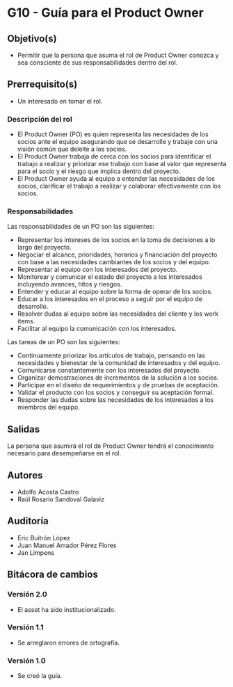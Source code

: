 # G10 - Guía para el Product Owner

## Objetivo(s)

- Permitir que la persona que asuma el rol de Product Owner conozca y sea consciente de sus responsabilidades dentro del rol.

## Prerrequisito(s)

- Un interesado en tomar el rol.

### Descripción del rol

- El Product Owner (PO) es quien representa las necesidades de los socios ante el equipo asegurando que se desarrolle y trabaje con una visión común que deleite a los socios.
- El Product Owner trabaja de cerca con los socios para identificar el trabajo a realizar y priorizar ese trabajo con base al valor que representa para el socio y el riesgo que implica dentro del proyecto.
- El Product Owner ayuda al equipo a entender las necesidades de los socios, clarificar el trabajo a realizar y colaborar efectivamente con los socios.

### Responsabilidades

Las responsabilidades de un PO son las siguientes:

- Representar los intereses de los socios en la toma de decisiones a lo largo del proyecto.
- Negociar el alcance, prioridades, horarios y financiación del proyecto con base a las necesidades cambiantes de los socios y del equipo.
- Representar al equipo con los interesados del proyecto.
- Monitorear y comunicar el estado del proyecto a los interesados incluyendo avances, hitos y riesgos.
- Entender y educar al equipo sobre la forma de operar de los socios.
- Educar a los interesados en el proceso a seguir por el equipo de desarrollo.
- Resolver dudas al equipo sobre las necesidades del cliente y los work items.
- Facilitar al equipo la comunicación con los interesados.

Las tareas de un PO son las siguientes:

- Continuamente priorizar los artículos de trabajo, pensando en las necesidades y bienestar de la comunidad de interesados y del equipo.
- Comunicarse constantemente con los interesados del proyecto.
- Organizar demostraciones de incrementos de la solución a los socios.
- Participar en el diseño de requerimientos y de pruebas de aceptación.
- Validar el producto con los socios y conseguir su aceptación formal.
- Responder las dudas sobre las necesidades de los interesados a los miembros del equipo.

## Salidas

La persona que asumirá el rol de Product Owner tendrá el conocimiento necesario para desempeñarse en el rol.

## Autores

- Adolfo Acosta Castro
- Raúl Rosario Sandoval Galaviz

## Auditoría

- Eric Buitrón López
- Juan Manuel Amador Pérez Flores
- Jan Limpens

## Bitácora de cambios

### Versión 2.0

- El asset ha sido institucionalizado.

### Versión 1.1

- Se arreglaron errores de ortografía.

### Versión 1.0

- Se creó la guía.
